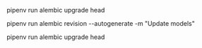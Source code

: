pipenv run alembic upgrade head

pipenv run alembic revision --autogenerate -m "Update models"

pipenv run alembic upgrade head
